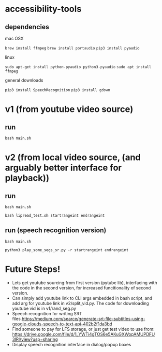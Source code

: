 # accessibility-tools

## dependencies 

mac OSX

`brew install ffmpeg`
`brew install portaudio`
`pip3 install pyaudio`

linux

`sudo apt-get install python-pyaudio python3-pyaudio`
`sudo apt install ffmpeg`

general downloads

`pip3 install SpeechRecognition`
`pip3 install gdown`

# v1 (from youtube video source)

## run 

`bash main.sh`


# v2 (from local video source, (and arguably better interface for playback))

## run

`bash main.sh`

`bash lipread_test.sh startrangeint endrangeint`

## run (speech recognition version)

`bash main.sh`

`python3 play_some_segs_sr.py -r startrangeint endrangeint`

# Future Steps!

- Lets get youtube sourcing from first version (pytube lib), interfacing with the code in the second version, for increased funcitionality of second version. 
- Can simply add youtube link to CLI args embedded in bash script, and add arg for youtube link in v2/split_vid.py. The code for downloading youtube vid is in v1/rand_seg.py
- Speech recognition for writing SRT files.https://medium.com/searce/generate-srt-file-subtitles-using-google-clouds-speech-to-text-api-402b2f1da3bd
- Find someone to pay for LFS storage, or just get test video to use from: https://drive.google.com/file/d/1_YWTi4gTOS6e5AKuGXWopAMUPDFU3IRl/view?usp=sharing
- Display speech recognition interface in dialog/popup boxes
